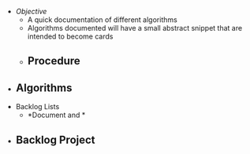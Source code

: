 - *Objective*
	- A quick documentation of different algorithms
	- Algorithms documented will have a small abstract snippet that are intended to become cards
	- Procedure
		-
- Algorithms
	-
- Backlog Lists
	- *Document and *
- Backlog Project
	-